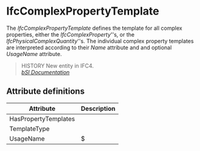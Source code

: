 IfcComplexPropertyTemplate
==========================
The _IfcComplexPropertyTemplate_ defines the template for all complex
properties, either the _IfcComplexProperty_''s, or the
_IfcPhysicalComplexQuantity_''s. The individual complex property templates are
interpreted according to their _Name_ attribute and and optional _UsageName_
attribute.  
  
> HISTORY  New entity in IFC4.  
[ _bSI
Documentation_](https://standards.buildingsmart.org/IFC/DEV/IFC4_2/FINAL/HTML/schema/ifckernel/lexical/ifccomplexpropertytemplate.htm)


Attribute definitions
---------------------
| Attribute            | Description   |
|----------------------|---------------|
| HasPropertyTemplates |               |
| TemplateType         |               |
| UsageName            | $             |

